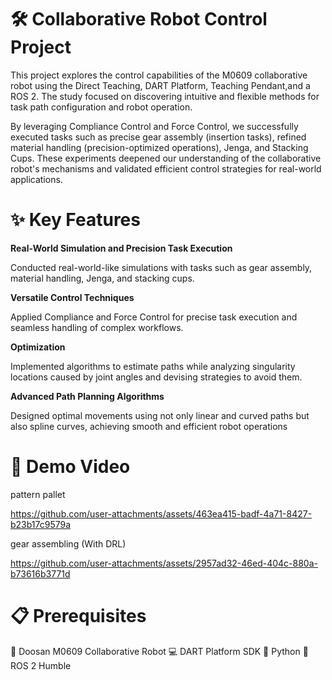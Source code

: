 # 🛠️ Collaborative Robot Control Project
This project explores the control capabilities of the M0609 collaborative robot using the Direct Teaching, DART Platform, Teaching Pendant,and a ROS 2. The study focused on discovering intuitive and flexible methods for task path configuration and robot operation.

By leveraging Compliance Control and Force Control, we successfully executed tasks such as precise gear assembly (insertion tasks), refined material handling (precision-optimized operations), Jenga, and Stacking Cups.
These experiments deepened our understanding of the collaborative robot's mechanisms and validated efficient control strategies for real-world applications.


# ✨ Key Features
**Real-World Simulation and Precision Task Execution**

Conducted real-world-like simulations with tasks such as gear assembly, material handling, Jenga, and stacking cups.

**Versatile Control Techniques**

Applied Compliance and Force Control for precise task execution and seamless handling of complex workflows.

**Optimization**

Implemented algorithms to estimate paths while analyzing singularity locations caused by joint angles and devising strategies to avoid them.

**Advanced Path Planning Algorithms**

Designed optimal movements using not only linear and curved paths but also spline curves, achieving smooth and efficient robot operations


# 🎥 Demo Video

pattern pallet

https://github.com/user-attachments/assets/463ea415-badf-4a71-8427-b23b17c9579a

gear assembling (With DRL)

https://github.com/user-attachments/assets/2957ad32-46ed-404c-880a-b73616b3771d





# 📋 Prerequisites
🤖 Doosan M0609 Collaborative Robot
💻 DART Platform SDK
🐍 Python
🐾 ROS 2 Humble
